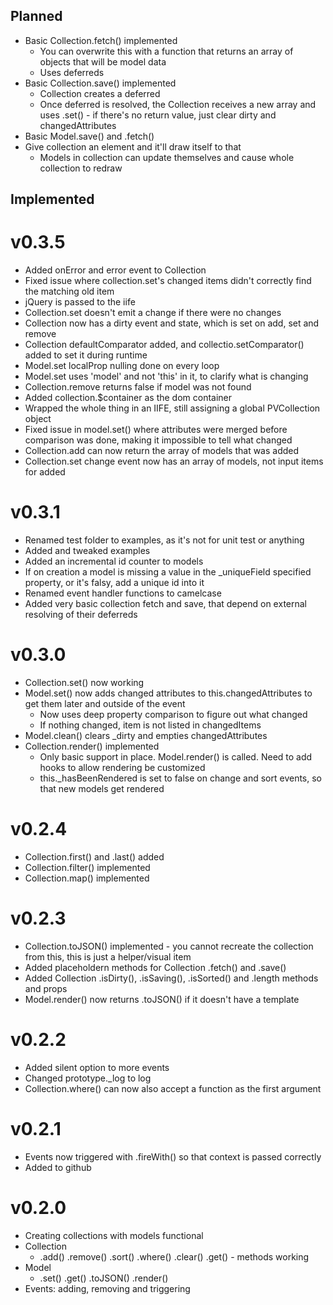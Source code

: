 ## Planned

* Basic Collection.fetch() implemented
	* You can overwrite this with a function that returns an array of objects that will be model data
	* Uses deferreds
* Basic Collection.save() implemented
	* Collection creates a deferred
	* Once deferred is resolved, the Collection receives a new array and uses .set() - if there's no return value, just clear dirty and changedAttributes
* Basic Model.save() and .fetch()
* Give collection an element and it'll draw itself to that
	* Models in collection can update themselves and cause whole collection to redraw

## Implemented

v0.3.5
======

* Added onError and error event to Collection
* Fixed issue where collection.set's changed items didn't correctly find the matching old item
* jQuery is passed to the iife
* Collection.set doesn't emit a change if there were no changes
* Collection now has a dirty event and state, which is set on add, set and remove
* Collection defaultComparator added, and collectio.setComparator() added to set it during runtime
* Model.set localProp nulling done on every loop
* Model.set uses 'model' and not 'this' in it, to clarify what is changing
* Collection.remove returns false if model was not found
* Added collection.$container as the dom container
* Wrapped the whole thing in an IIFE, still assigning a global PVCollection object
* Fixed issue in model.set() where attributes were merged before comparison was done, making it impossible to tell what changed
* Collection.add can now return the array of models that was added
* Collection.set change event now has an array of models, not input items for added

v0.3.1
======

* Renamed test folder to examples, as it's not for unit test or anything
* Added and tweaked examples
* Added an incremental id counter to models
* If on creation a model is missing a value in the _uniqueField specified property, or it's falsy, add a unique id into it
* Renamed event handler functions to camelcase
* Added very basic collection fetch and save, that depend on external resolving of their deferreds

v0.3.0
======

* Collection.set() now working
* Model.set() now adds changed attributes to this.changedAttributes to get them later and outside of the event
	* Now uses deep property comparison to figure out what changed
	* If nothing changed, item is not listed in changedItems
* Model.clean() clears _dirty and empties changedAttributes
* Collection.render() implemented
	* Only basic support in place. Model.render() is called. Need to add hooks to allow rendering be customized
	* this._hasBeenRendered is set to false on change and sort events, so that new models get rendered

v0.2.4
======

* Collection.first() and .last() added
* Collection.filter() implemented
* Collection.map() implemented


v0.2.3
======

* Collection.toJSON() implemented - you cannot recreate the collection from this, this is just a helper/visual item
* Added placeholdern methods for Collection .fetch() and .save()
* Added Collection .isDirty(), .isSaving(), .isSorted() and .length methods and props
* Model.render() now returns .toJSON() if it doesn't have a template


v0.2.2
======

* Added silent option to more events
* Changed prototype._log to log
* Collection.where() can now also accept a function as the first argument


v0.2.1
======

* Events now triggered with .fireWith() so that context is passed correctly
* Added to github


v0.2.0
======

* Creating collections with models functional
* Collection
	* .add() .remove() .sort() .where() .clear() .get() - methods working
* Model
	* .set() .get() .toJSON() .render()
* Events: adding, removing and triggering
